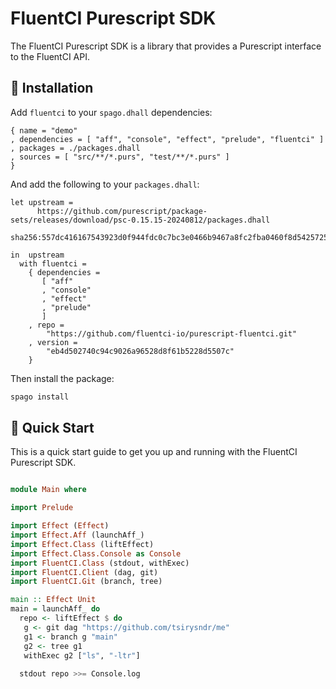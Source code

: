 # FluentCI Purescript SDK

The FluentCI Purescript SDK is a library that provides a Purescript interface to the FluentCI API.

## 🚚 Installation

Add `fluentci` to your `spago.dhall` dependencies:

```dhall
{ name = "demo"
, dependencies = [ "aff", "console", "effect", "prelude", "fluentci" ]
, packages = ./packages.dhall
, sources = [ "src/**/*.purs", "test/**/*.purs" ]
}
```

And add the following to your `packages.dhall`:

```dhall
let upstream =
      https://github.com/purescript/package-sets/releases/download/psc-0.15.15-20240812/packages.dhall
        sha256:557dc416167543923d0f944fdc0c7bc3e0466b9467a8fc2fba0460f8d5425725

in  upstream
  with fluentci =
    { dependencies =
       [ "aff"
       , "console"
       , "effect"
       , "prelude"
       ]
    , repo =
        "https://github.com/fluentci-io/purescript-fluentci.git"
    , version =
        "eb4d502740c94c9026a96528d8f61b5228d5507c"
    }
```

Then install the package:

```bash
spago install
```

## 🚀 Quick Start

This is a quick start guide to get you up and running with the FluentCI Purescript SDK.

```purescript

module Main where

import Prelude

import Effect (Effect)
import Effect.Aff (launchAff_)
import Effect.Class (liftEffect)
import Effect.Class.Console as Console
import FluentCI.Class (stdout, withExec)
import FluentCI.Client (dag, git)
import FluentCI.Git (branch, tree)

main :: Effect Unit
main = launchAff_ do
  repo <- liftEffect $ do
   g <- git dag "https://github.com/tsirysndr/me"
   g1 <- branch g "main"
   g2 <- tree g1
   withExec g2 ["ls", "-ltr"]
    
  stdout repo >>= Console.log
```
